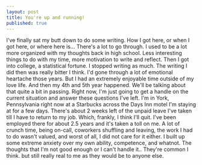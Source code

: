 ```yaml
---
layout: post
title: You're up and running!
published: true
---
```

I've finally sat my butt down to do some writing. How I got here, or when I got here, or where here is... There's a lot to go through. I used to be a lot more organized with my thoughts back in high school. Less interesting things to do with my time, more motivation to write and reflect. Then I got into college, a statistical fortune. I stopped writing as much. The writing I did then was really bitter I think. I'd gone through a lot of emotional heartache those years. But I had an extremely enjoyable time outside of my love life. And then my 4th and 5th year happened. We'll be talking about that quite a bit in passing. Right now, I'm just going to get a handle on the current situation and answer these questions I've left.
I'm in York, Pennsylvania right now at a Starbucks across the Days Inn motel I'm staying at for a few days. There's about 2 weeks left of the unpaid leave I've taken till I have to return to my job. Which, frankly, I think I'll quit. I've been employed there for about 2.5 years and it's taken a toll on me. A lot of crunch time, being on-call, coworkers shuffling and leaving, the work I had to do wasn't valued, and worst of all, I did not care for it either. I built up some extreme anxiety over my own ability, competence, and whatnot. The thoughts that I'm not good enough or I can't handle it.. They're common I think. but still really real to me as they would be to anyone else. 